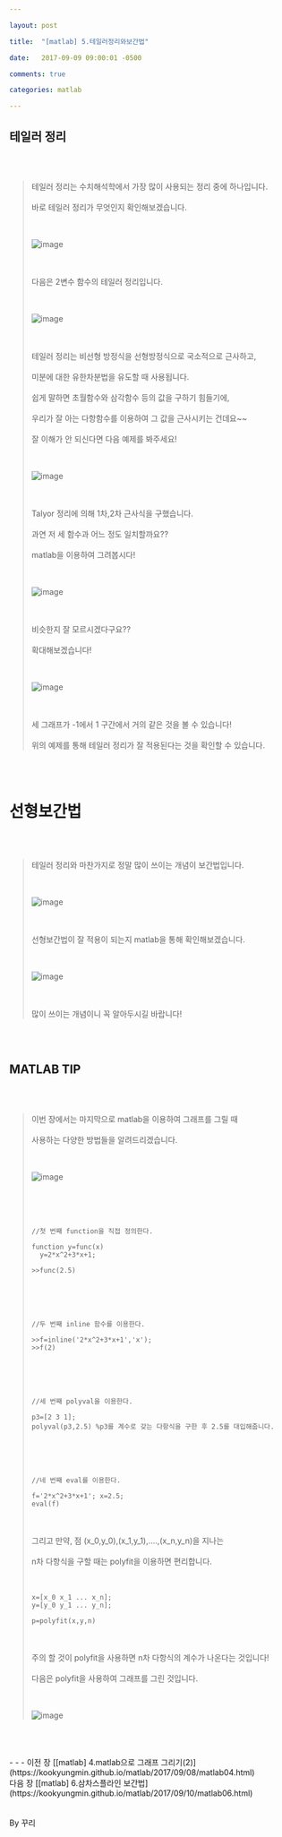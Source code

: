 ```yaml
---

layout: post

title:  "[matlab] 5.테일러정리와보간법"

date:   2017-09-09 09:00:01 -0500

comments: true

categories: matlab

---
```


## 테일러 정리

<br>
<br>

>테일러 정리는 수치해석학에서 가장 많이 사용되는 정리 중에 하나입니다.
><br>
><br>
>바로 테일러 정리가 무엇인지 확인해보겠습니다.
><br>
><br>
><br>
>
>![image](/image/matlab_img/matlab_15.png)
>
><br>
><br>
>다음은 2변수 함수의 테일러 정리입니다.
><br>
><br>
><br>
>
>![image](/image/matlab_img/matlab_16.png)
>
><br>
><br>
>테일러 정리는 비선형 방정식을 선형방정식으로 국소적으로 근사하고,
><br>
><br>
>미분에 대한 유한차분법을 유도할 때 사용됩니다.
><br>
><br>
>쉽게 말하면 초월함수와 삼각함수 등의 값을 구하기 힘들기에,
><br>
><br>
>우리가 잘 아는 다항함수를 이용하여 그 값을 근사시키는 건데요~~
><br>
><br>
>잘 이해가 안 되신다면 다음 예제를 봐주세요!
><br>
><br>
><br>
>
>![image](/image/matlab_img/matlab_17.png)
>
><br>
><br>
>Talyor 정리에 의해 1차,2차 근사식을 구했습니다.
><br>
><br>
>과연 저 세 함수과 어느 정도 일치할까요??
><br>
><br>
>matlab을 이용하여 그려봅시다!
><br>
><br>
><br>
>
>![image](/image/matlab_img/matlab_18.png)
>
><br>
><br>
>비슷한지 잘 모르시겠다구요?? 
><br>
><br>
>확대해보겠습니다!
><br>
><br>
><br>
>
>![image](/image/matlab_img/matlab_19.png)
>
><br>
><br>
>세 그래프가 -1에서 1 구간에서 거의 같은 것을 볼 수 있습니다!
><br>
><br>
>위의 예제를 통해 테일러 정리가 잘 적용된다는 것을 확인할 수 있습니다.

<br>
<br>

# 선형보간법

<br>
<br>

>테일러 정리와 마찬가지로 정말 많이 쓰이는 개념이 보간법입니다.
><br>
><br>
><br>
>
>![image](/image/matlab_img/matlab_20.png)
>
><br>
><br>
>선형보간법이 잘 적용이 되는지 matlab을 통해 확인해보겠습니다.
><br>
><br>
><br>
>
>![image](/image/matlab_img/matlab_21.png)
>
><br>
><br>
>많이 쓰이는 개념이니 꼭 알아두시길 바랍니다!

<br>
<br>

## MATLAB TIP

<br>
<br>

>이번 장에서는 마지막으로 matlab을 이용하여 그래프를 그릴 때
><br>
><br>
>사용하는 다양한 방법들을 알려드리겠습니다.
><br>
><br>
><br>
>
>![image](/image/matlab_img/matlab_22.png)
>
><br>
><br>
><br>
>
>```
>//첫 번째 function을 직접 정의한다.
>
>function y=func(x)
>	y=2*x^2+3*x+1;
>
> >>func(2.5)
>```
>
><br>
><br>
><br>
>
>```
>//두 번째 inline 함수를 이용한다.
>
> >>f=inline('2*x^2+3*x+1','x');
> >>f(2)
>```
>
><br>
><br>
><br>
>
>```
>//세 번째 polyval을 이용한다.
>
>p3=[2 3 1];
>polyval(p3,2.5) %p3를 계수로 갖는 다항식을 구한 후 2.5를 대입해줍니다.
>```
>
><br>
><br>
><br>
>
>```
>//네 번째 eval를 이용한다.
>
>f='2*x^2+3*x+1'; x=2.5;
>eval(f)
>```
>
><br>
><br>
>그리고 만약, 점 (x_0,y_0),(x_1,y_1),....,(x_n,y_n)을 지나는
><br>
><br>
>n차 다항식을 구할 때는 polyfit을 이용하면 편리합니다.
><br>
><br>
><br>
>
>```
>x=[x_0 x_1 ... x_n];
>y=[y_0 y_1 ... y_n];
>
>p=polyfit(x,y,n)
>```
>
><br>
><br>
>주의 할 것이 polyfit을 사용하면 n차 다항식의 계수가 나온다는 것입니다!
><br>
><br>
>다음은 polyfit을 사용하여 그래프를 그린 것입니다.
><br>
><br>
><br>
>
>![image](/image/matlab_img/matlab_23.png)


<br>
<br>
<br>
- - -
이전 장 [[matlab] 4.matlab으로 그래프 그리기(2)](https://kookyungmin.github.io/matlab/2017/09/08/matlab04.html)
<br>
다음 장 [[matlab] 6.삼차스플라인 보간법](https://kookyungmin.github.io/matlab/2017/09/10/matlab06.html)
<br>
<br>
<br>
By 꾸리
